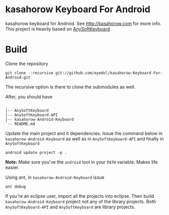 kasahorow Keyboard For Android
==============================

kasahorow keyboard for Android. See http://kasahorow.com for more info. 
This project is heavily based on [AnySoftKeyboard](https://github.com/AnySoftKeyboard/AnySoftKeyboard)

Build
====

Clone the repository

`git clone --recursive git://github.com/eyedol/kasahorow-Keyboard-For-Android.git`

The recursive option is there to clone the submodules as well.

After, you should have

```
.
|-- AnySoftKeyboard
|-- AnySoftKeyboard-API
|-- kasahorow-Android-Keyboard
`-- README.md

```

Update the main project and it dependencies. Issue the command below in `kasahorow-Android-Keyboard` as well as in `AnySoftKeyboard-API` and finally in `AnySoftKeyboard`

`android update project -p .`

**Note:** Make sure you've the `android` tool in your `PATH` variable. Makes life easier.

Using ant, in `kasahorow-Android-Keyboard` issue

`ant debug`

If you're an eclipse user, import all the projects into eclipse. Then build `kasahorow-Android-Keyboard` project not any of the library projects. Both `AnySoftKeyboard-API` and `AnySoftKeyboard` are library projects.
